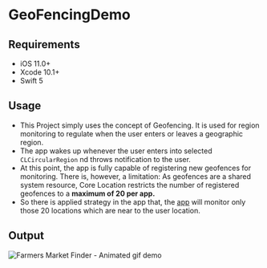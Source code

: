 # GeoFencingDemo

 ## Requirements

- iOS 11.0+
- Xcode 10.1+
- Swift 5

## Usage
- This Project simply uses the concept of  Geofencing. It is used for region monitoring to regulate when the user enters or leaves a geographic region. 
- The app wakes up whenever the user enters into selected `CLCircularRegion` nd throws notification to the user.
- At this point, the app is fully capable of registering new geofences for monitoring. There is, however, a limitation: As geofences are a shared system resource, Core Location restricts the number of registered geofences to a **maximum of 20 per app.**
- So there is applied strategy in the app that, the [app](https://www.youtube.com/watch?v=ybEIrTCf6yI) will monitor only those 20 locations which are near to the user location.

## Output
![Farmers Market Finder - Animated gif demo](GeoFencingDemo/GeoFencing.gif)
